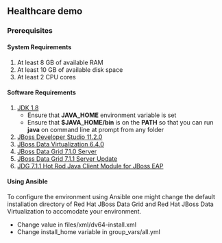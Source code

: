 ## Healthcare demo

### Prerequisites

#### System Requirements

1. At least 8 GB of available RAM
2. At least 10 GB of available disk space
3. At least 2 CPU cores

#### Software Requirements
1. [JDK 1.8](http://www.oracle.com/technetwork/java/javase/downloads/index.html)
   * Ensure that **JAVA_HOME** environment variable is set
   * Ensure that **$JAVA_HOME/bin** is on the **PATH** so that you can run **java** on command line at prompt from any folder
2. [JBoss Developer Studio 11.2.0](https://developers.redhat.com/download-manager/file/devstudio-11.2.0.GA-installer-standalone.jar) 
3. [JBoss Data Virtualization 6.4.0](https://developers.redhat.com/download-manager/file/jboss-dv-6.4.0-installer.jar)
4. [JBoss Data Grid 7.1.0 Server](https://developers.redhat.com/download-manager/file/jboss-datagrid-7.1.0-server.zip)
5. [JBoss Data Grid 7.1.1 Server Update](https://access.redhat.com/jbossnetwork/restricted/softwareDownload.html?softwareId=55011)
6. [JDG 7.1.1 Hot Rod Java Client Module for JBoss EAP](https://access.redhat.com/jbossnetwork/restricted/softwareDownload.html?softwareId=54931)

#### Using Ansible
To configure the environment using Ansible one might change the default installation directory of Red Hat JBoss Data Grid and Red Hat JBoss Data Virtualization to accomodate your environment.

- Change <installpath></installpath> value in files/xml/dv64-install.xml
- Change install_home variable in group_vars/all.yml


